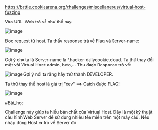 https://battle.cookiearena.org/challenges/miscellaneous/virtual-host-fuzzing

Vào URL. Web trả về như thế này.

![image](https://github.com/maintt410/_writeup/assets/85602870/9adee7c2-e0dd-4575-be87-94e9154b0502)

Đọc request từ host. Ta thấy response trả về Flag và Server-name:

![image](https://github.com/maintt410/_writeup/assets/85602870/9aff659f-c613-40b9-accf-8b826d284fb3)

Gợi ý cho ta là Server-name là *.hacker-dailycookie.cloud. Ta thử thay đổi một vài Virtual Host: admin, beta,... 
Thu được Response trả về: 

![image](https://github.com/maintt410/_writeup/assets/85602870/2a3c9cc5-6665-4a09-afcf-49f735d51310)
Gợi ý nói ta rằng hãy thử thành DEVELOPER.

Ta thử thay thế host là giá trị "dev" ==> Catch được FLAG! 

![image](https://github.com/maintt410/_writeup/assets/85602870/f7e06855-10cc-46a0-84e9-957f46ea4fb4)


#Bài_học 

Challenge này giúp ta hiều bản chất của Virtual Host. 
Đây là một kỹ thuật cấu hình Web Server để sử dụng nhiều tên miền trên một máy chủ. Nếu nhập đúng Host => trỏ về Server đó 
